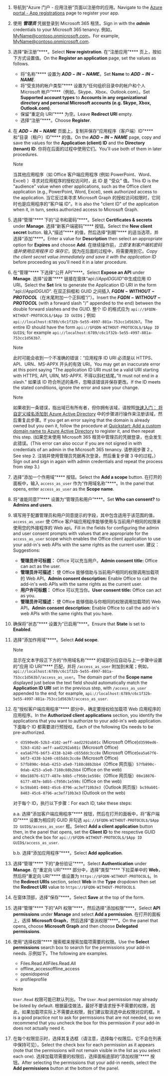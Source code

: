 

1. <span data-ttu-id="ae8eb-101">导航到“Azure 门户 - 应用注册”[](https://go.microsoft.com/fwlink/?linkid=2083908)页面以注册你的应用。</span><span class="sxs-lookup"><span data-stu-id="ae8eb-101">Navigate to the [Azure portal - App registrations](https://go.microsoft.com/fwlink/?linkid=2083908) page to register your app.</span></span>

1. <span data-ttu-id="ae8eb-102">使用 ***管理员*** 凭据登录到 Microsoft 365 租赁。</span><span class="sxs-lookup"><span data-stu-id="ae8eb-102">Sign in with the ***admin*** credentials to your Microsoft 365 tenancy.</span></span> <span data-ttu-id="ae8eb-103">例如，MyName@contoso.onmicrosoft.com。</span><span class="sxs-lookup"><span data-stu-id="ae8eb-103">For example, MyName@contoso.onmicrosoft.com.</span></span>

1. <span data-ttu-id="ae8eb-104">选择“新注册”\*\*\*\*。</span><span class="sxs-lookup"><span data-stu-id="ae8eb-104">Select **New registration**.</span></span> <span data-ttu-id="ae8eb-105">在“注册应用”\*\*\*\* 页上，按如下方式设置值。</span><span class="sxs-lookup"><span data-stu-id="ae8eb-105">On the **Register an application** page, set the values as follows.</span></span>

    * <span data-ttu-id="ae8eb-106">将“名称”\*\*\*\* 设置为 **$ADD-IN-NAME$**。</span><span class="sxs-lookup"><span data-stu-id="ae8eb-106">Set **Name** to **$ADD-IN-NAME$**.</span></span>
    * <span data-ttu-id="ae8eb-107">将“受支持的帐户类型”\*\*\*\* 设置为“任何组织目录中的帐户和个人 Microsoft 帐户”\*\*\*\*（例如，Skype、Xbox、Outlook.com）。</span><span class="sxs-lookup"><span data-stu-id="ae8eb-107">Set **Supported account types** to **Accounts in any organizational directory and personal Microsoft accounts (e.g. Skype, Xbox, Outlook.com)**.</span></span>
    * <span data-ttu-id="ae8eb-108">保留“重定向 URI”\*\*\*\* 为空。</span><span class="sxs-lookup"><span data-stu-id="ae8eb-108">Leave **Redirect URI** empty.</span></span>
    * <span data-ttu-id="ae8eb-109">选择“注册”\*\*\*\*。</span><span class="sxs-lookup"><span data-stu-id="ae8eb-109">Choose **Register**.</span></span>

1. <span data-ttu-id="ae8eb-110">在 **$ADD-IN-NAME$** 页面上，复制并保存“应用程序（客户端）ID”\*\*\*\* 和“目录（租户）ID”\*\*\*\* 的值。</span><span class="sxs-lookup"><span data-stu-id="ae8eb-110">On the **$ADD-IN-NAME$** page, copy and save the values for the **Application (client) ID** and the **Directory (tenant) ID**.</span></span> <span data-ttu-id="ae8eb-111">你将在后面的过程中使用它们。</span><span class="sxs-lookup"><span data-stu-id="ae8eb-111">You'll use both of them in later procedures.</span></span>

    > [!NOTE]
    > <span data-ttu-id="ae8eb-112">当其他应用程序（如 Office 客户端应用程序 (例如 PowerPoint、Word、Excel) ）寻求对应用程序的授权访问时，此 ID 是 "受众" 值。</span><span class="sxs-lookup"><span data-stu-id="ae8eb-112">This ID is the "audience" value when other applications, such as the Office client application (e.g., PowerPoint, Word, Excel), seek authorized access to the application.</span></span> <span data-ttu-id="ae8eb-113">当它反过来寻求 Microsoft Graph 的授权访问权限时，它同时也是应用程序的“客户端 ID”。</span><span class="sxs-lookup"><span data-stu-id="ae8eb-113">It is also the "client ID" of the application when it, in turn, seeks authorized access to Microsoft Graph.</span></span>

1. <span data-ttu-id="ae8eb-114">选择“管理”\*\*\*\* 下的“证书和密码”\*\*\*\*。</span><span class="sxs-lookup"><span data-stu-id="ae8eb-114">Select **Certificates & secrets** under **Manage**.</span></span> <span data-ttu-id="ae8eb-115">选择“新客户端密码”\*\*\*\* 按钮。</span><span class="sxs-lookup"><span data-stu-id="ae8eb-115">Select the **New client secret** button.</span></span> <span data-ttu-id="ae8eb-116">输入“描述”\*\*\*\* 的值，然后选择“到期”\*\*\*\* 的适当选项，并选择“添加”\*\*\*\*。</span><span class="sxs-lookup"><span data-stu-id="ae8eb-116">Enter a value for **Description** then select an appropriate option for **Expires** and choose **Add**.</span></span> <span data-ttu-id="ae8eb-117">在继续操作前，*立即复制客户端机密码值并使用应用程序 ID 保存它*，因为在后面的过程中，将需要用到它。</span><span class="sxs-lookup"><span data-stu-id="ae8eb-117">*Copy the client secret value immediately and save it with the application ID* before proceeding as you'll need it in a later procedure.</span></span>

1. <span data-ttu-id="ae8eb-118">在“管理”\*\*\*\* 下选择“公开 API”\*\*\*\*。</span><span class="sxs-lookup"><span data-stu-id="ae8eb-118">Select **Expose an API** under **Manage**.</span></span> <span data-ttu-id="ae8eb-119">选择“设置”\*\*\*\* 链接在窗体“api://$App ID GUID$”中生成应用 ID URI。</span><span class="sxs-lookup"><span data-stu-id="ae8eb-119">Select the **Set** link to generate the Application ID URI in the form "api://$App ID GUID$".</span></span> <span data-ttu-id="ae8eb-120">在双正斜框和 GUID 之间插入 **$FQDN-WITHOUT-PROTOCOL$**（在末尾附加一个正斜框“/”）。</span><span class="sxs-lookup"><span data-stu-id="ae8eb-120">Insert the **$FQDN-WITHOUT-PROTOCOL$** (with a forward slash "/" appended to the end) between the double forward slashes and the GUID.</span></span> <span data-ttu-id="ae8eb-121">整个 ID 的格式应为 `api://$FQDN-WITHOUT-PROTOCOL$/$App ID GUID$`；例如 `api://localhost:6789/c6c1f32b-5e55-4997-881a-753cc1d563b7`。</span><span class="sxs-lookup"><span data-stu-id="ae8eb-121">The entire ID should have the form `api://$FQDN-WITHOUT-PROTOCOL$/$App ID GUID$`; for example `api://localhost:6789/c6c1f32b-5e55-4997-881a-753cc1d563b7`.</span></span>

    > [!NOTE]
    > <span data-ttu-id="ae8eb-122">此时可能会收到一个不准确的错误：“应用程序 ID URI 必须是以 HTTPS、API、URN、MS-APPX 开头的有效 URI。</span><span class="sxs-lookup"><span data-stu-id="ae8eb-122">You may get an inaccurate error at this point saying "The application ID URI must be a valid URI starting with HTTPS, API, URN, MS-APPX.</span></span> <span data-ttu-id="ae8eb-123">不得以斜杠结尾。”</span><span class="sxs-lookup"><span data-stu-id="ae8eb-123">It must not end in a slash."</span></span> <span data-ttu-id="ae8eb-124">如果该 ID 符合所述的条件，忽略该错误并保存更改。</span><span class="sxs-lookup"><span data-stu-id="ae8eb-124">If the ID meets the stated conditions, ignore the error and save your change.</span></span>

    > [!NOTE]
    > <span data-ttu-id="ae8eb-125">如果收到一条错误，指出域已有所有者，但你拥有该域，请按照[快速入门： 将自定义域名添加到 Azure Active Directory](/azure/active-directory/add-custom-domain) 中的步骤进行操作来注册该域，然后重复此步骤。</span><span class="sxs-lookup"><span data-stu-id="ae8eb-125">If you get an error saying that the domain is already owned but you own it, follow the procedure at [Quickstart: Add a custom domain name to Azure Active Directory](/azure/active-directory/add-custom-domain) to register it, and then repeat this step.</span></span> <span data-ttu-id="ae8eb-126"> (如果您未使用 Microsoft 365 租赁中管理员的凭据登录，也会发生此错误。</span><span class="sxs-lookup"><span data-stu-id="ae8eb-126">(This error can also occur if you are not signed in with credentials of an admin in the Microsoft 365 tenancy.</span></span> <span data-ttu-id="ae8eb-127">请参阅步骤 2 。</span><span class="sxs-lookup"><span data-stu-id="ae8eb-127">See step 2.</span></span> <span data-ttu-id="ae8eb-128">注销并使用管理员凭据再次登录，然后重复步骤 3 中的过程。）</span><span class="sxs-lookup"><span data-stu-id="ae8eb-128">Sign out and sign in again with admin credentials and repeat the process from step 3.)</span></span>

1. <span data-ttu-id="ae8eb-129">选择“添加一个作用域”\*\*\*\* 按钮。</span><span class="sxs-lookup"><span data-stu-id="ae8eb-129">Select the **Add a scope** button.</span></span> <span data-ttu-id="ae8eb-130">在打开的面板中，输入 `access_as_user` 作为“作用域名称”\*\*\*\*。</span><span class="sxs-lookup"><span data-stu-id="ae8eb-130">In the panel that opens, enter `access_as_user` as the **Scope name**.</span></span>

1. <span data-ttu-id="ae8eb-131">将“谁能同意?”\*\*\*\* 设置为“管理员和用户”\*\*\*\*。</span><span class="sxs-lookup"><span data-stu-id="ae8eb-131">Set **Who can consent?** to **Admins and users**.</span></span>

1. <span data-ttu-id="ae8eb-132">填写用于配置管理员和用户同意提示的字段，其中包含适用于该范围的值， `access_as_user` 使 Office 客户端应用程序能够使用与当前用户相同的权限来使用您的外接程序的 Web api。</span><span class="sxs-lookup"><span data-stu-id="ae8eb-132">Fill in the fields for configuring the admin and user consent prompts with values that are appropriate for the `access_as_user` scope which enables the Office client application to use your add-in's web APIs with the same rights as the current user.</span></span> <span data-ttu-id="ae8eb-133">建议：</span><span class="sxs-lookup"><span data-stu-id="ae8eb-133">Suggestions:</span></span>

    - <span data-ttu-id="ae8eb-134">**管理员许可标题：** Office 可以充当用户。</span><span class="sxs-lookup"><span data-stu-id="ae8eb-134">**Admin consent title:** Office can act as the user.</span></span>
    - <span data-ttu-id="ae8eb-135">**管理员许可描述：** 使 Office 能够借助与当前用户相同的权限调用加载项的 Web API。</span><span class="sxs-lookup"><span data-stu-id="ae8eb-135">**Admin consent description:** Enable Office to call the add-in's web APIs with the same rights as the current user.</span></span>
    - <span data-ttu-id="ae8eb-136">**用户许可标题：** Office 可以充当你。</span><span class="sxs-lookup"><span data-stu-id="ae8eb-136">**User consent title:** Office can act as you.</span></span>
    - <span data-ttu-id="ae8eb-137">**管理员许可描述：** 使 Office 能够借助与你相同的权限调用加载项的 Web API。</span><span class="sxs-lookup"><span data-stu-id="ae8eb-137">**Admin consent description:** Enable Office to call the add-in's web APIs with the same rights that you have.</span></span>

1. <span data-ttu-id="ae8eb-138">确保将“状态”\*\*\*\* 设置为“已启用”\*\*\*\*。</span><span class="sxs-lookup"><span data-stu-id="ae8eb-138">Ensure that **State** is set to **Enabled**.</span></span>

1. <span data-ttu-id="ae8eb-139">选择“添加作用域”\*\*\*\*。</span><span class="sxs-lookup"><span data-stu-id="ae8eb-139">Select **Add scope**.</span></span>

    > [!NOTE]
    > <span data-ttu-id="ae8eb-140">显示在文本字段正下方的“作用域名称”\*\*\*\* 的域部分应自动与上一步骤中设置的“应用 ID URI”\*\*\*\* 匹配，并将 `/access_as_user` 附加到末尾；例如，`api://localhost:6789/c6c1f32b-5e55-4997-881a-753cc1d563b7/access_as_user`。</span><span class="sxs-lookup"><span data-stu-id="ae8eb-140">The domain part of the **Scope name** displayed just below the text field should automatically match the **Application ID URI** set in the previous step, with `/access_as_user` appended to the end; for example, `api://localhost:6789/c6c1f32b-5e55-4997-881a-753cc1d563b7/access_as_user`.</span></span>

1. <span data-ttu-id="ae8eb-141">在“授权客户端应用程序”\*\*\*\* 部分中，确定要授权给加载项 Web 应用程序的应用程序。</span><span class="sxs-lookup"><span data-stu-id="ae8eb-141">In the **Authorized client applications** section, you identify the applications that you want to authorize to your add-in's web application.</span></span> <span data-ttu-id="ae8eb-142">下面每个 ID 都需要进行预授权。</span><span class="sxs-lookup"><span data-stu-id="ae8eb-142">Each of the following IDs needs to be pre-authorized.</span></span>
  
    * <span data-ttu-id="ae8eb-143">`d3590ed6-52b3-4102-aeff-aad2292ab01c` (Microsoft Office)</span><span class="sxs-lookup"><span data-stu-id="ae8eb-143">`d3590ed6-52b3-4102-aeff-aad2292ab01c` (Microsoft Office)</span></span>
    * <span data-ttu-id="ae8eb-144">`ea5a67f6-b6f3-4338-b240-c655ddc3cc8e` (Microsoft Office)</span><span class="sxs-lookup"><span data-stu-id="ae8eb-144">`ea5a67f6-b6f3-4338-b240-c655ddc3cc8e` (Microsoft Office)</span></span>
    * <span data-ttu-id="ae8eb-145">`57fb890c-0dab-4253-a5e0-7188c88b2bb4`（Office 网页版）</span><span class="sxs-lookup"><span data-stu-id="ae8eb-145">`57fb890c-0dab-4253-a5e0-7188c88b2bb4` (Office on the web)</span></span>
    * <span data-ttu-id="ae8eb-146">`08e18876-6177-487e-b8b5-cf950c1e598c`（Office 网页版）</span><span class="sxs-lookup"><span data-stu-id="ae8eb-146">`08e18876-6177-487e-b8b5-cf950c1e598c` (Office on the web)</span></span>
    * <span data-ttu-id="ae8eb-147">`bc59ab01-8403-45c6-8796-ac3ef710b3e3`（Outlook 网页版）</span><span class="sxs-lookup"><span data-stu-id="ae8eb-147">`bc59ab01-8403-45c6-8796-ac3ef710b3e3` (Outlook on the web)</span></span>

    <span data-ttu-id="ae8eb-148">对于每个 ID，执行以下步骤：</span><span class="sxs-lookup"><span data-stu-id="ae8eb-148">For each ID, take these steps:</span></span>

      <span data-ttu-id="ae8eb-149">a.</span><span class="sxs-lookup"><span data-stu-id="ae8eb-149">a.</span></span> <span data-ttu-id="ae8eb-150">选择“添加客户端应用程序”\*\*\*\* 按钮，然后在打开的面板中，将“客户端 ID”\*\*\*\* 设置为相应的 GUID 并勾选 `api://$FQDN-WITHOUT-PROTOCOL$/$App ID GUID$/access_as_user` 框。</span><span class="sxs-lookup"><span data-stu-id="ae8eb-150">Select **Add a client application** button then, in the panel that opens, set the **Client ID** to the respective GUID and check the box for `api://$FQDN-WITHOUT-PROTOCOL$/$App ID GUID$/access_as_user`.</span></span>

      <span data-ttu-id="ae8eb-151">b.</span><span class="sxs-lookup"><span data-stu-id="ae8eb-151">b.</span></span> <span data-ttu-id="ae8eb-152">选择“添加应用程序”\*\*\*\*。</span><span class="sxs-lookup"><span data-stu-id="ae8eb-152">Select **Add application**.</span></span>

1. <span data-ttu-id="ae8eb-153">选择“管理”\*\*\*\* 下的“身份验证”\*\*\*\*。</span><span class="sxs-lookup"><span data-stu-id="ae8eb-153">Select **Authentication** under **Manage**.</span></span> <span data-ttu-id="ae8eb-154">在“重定向 URI”\*\*\*\* 部分中，选择“类型”\*\*\*\* 下拉菜单中的 **Web**，然后将“重定向 URI”\*\*\*\* 值设置为 `https://$FQDN-WITHOUT-PROTOCOL$`。</span><span class="sxs-lookup"><span data-stu-id="ae8eb-154">In the **Redirect URIs** section, select **Web** in the **Type** dropdown then set the **Redirect URI** value to `https://$FQDN-WITHOUT-PROTOCOL$`.</span></span>

1. <span data-ttu-id="ae8eb-155">在窗体顶部，选择“保存”\*\*\*\*。</span><span class="sxs-lookup"><span data-stu-id="ae8eb-155">Select **Save** at the top of the form.</span></span>

1. <span data-ttu-id="ae8eb-156">选择“管理”\*\*\*\* 下的“API 权限”\*\*\*\*，然后选择“添加权限”\*\*\*\*。</span><span class="sxs-lookup"><span data-stu-id="ae8eb-156">Select **API permissions** under **Manage** and select **Add a permission**.</span></span> <span data-ttu-id="ae8eb-157">在打开的面板上，选择 **Microsoft Graph**，然后选择“委派权限”\*\*\*\*。</span><span class="sxs-lookup"><span data-stu-id="ae8eb-157">On the panel that opens, choose **Microsoft Graph** and then choose **Delegated permissions**.</span></span>

1. <span data-ttu-id="ae8eb-158">使用“选择权限”\*\*\*\* 搜索框来搜索加载项需要的权限。</span><span class="sxs-lookup"><span data-stu-id="ae8eb-158">Use the **Select permissions** search box to search for the permissions your add-in needs.</span></span> <span data-ttu-id="ae8eb-159">示例如下。</span><span class="sxs-lookup"><span data-stu-id="ae8eb-159">The following are examples.</span></span>

    * <span data-ttu-id="ae8eb-160">Files.Read.All</span><span class="sxs-lookup"><span data-stu-id="ae8eb-160">Files.Read.All</span></span>
    * <span data-ttu-id="ae8eb-161">offline_access</span><span class="sxs-lookup"><span data-stu-id="ae8eb-161">offline_access</span></span>
    * <span data-ttu-id="ae8eb-162">openid</span><span class="sxs-lookup"><span data-stu-id="ae8eb-162">openid</span></span>
    * <span data-ttu-id="ae8eb-163">profile</span><span class="sxs-lookup"><span data-stu-id="ae8eb-163">profile</span></span>

    > [!NOTE]
    > <span data-ttu-id="ae8eb-164">`User.Read` 权限可能已默认列出。</span><span class="sxs-lookup"><span data-stu-id="ae8eb-164">The `User.Read` permission may already be listed by default.</span></span> <span data-ttu-id="ae8eb-165">根据最佳做法，最好不要请求授予不需要的权限，因此，如果加载项实际上不需要此权限，我们建议取消选中此权限对应的框。</span><span class="sxs-lookup"><span data-stu-id="ae8eb-165">It is a good practice not to ask for permissions that are not needed, so we recommend that you uncheck the box for this permission if your add-in does not actually need it.</span></span>

1. <span data-ttu-id="ae8eb-166">在每个权限显示时，选择其复选框（请注意，选择每个权限后，它不会在列表中保持可见）。</span><span class="sxs-lookup"><span data-stu-id="ae8eb-166">Select the check box for each permission as it appears (note that the permissions will not remain visible in the list as you select each one).</span></span> <span data-ttu-id="ae8eb-167">选择加载项需要的权限后，选择面板底部的“添加权限”\*\*\*\* 按钮。</span><span class="sxs-lookup"><span data-stu-id="ae8eb-167">After selecting the permissions that your add-in needs, select the **Add permissions** button at the bottom of the panel.</span></span>
